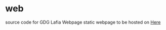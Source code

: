 # web
source code for GDG Lafia Webpage
static webpage to be hosted on <a href="https://lafia.gdg.ng">Here</a>
